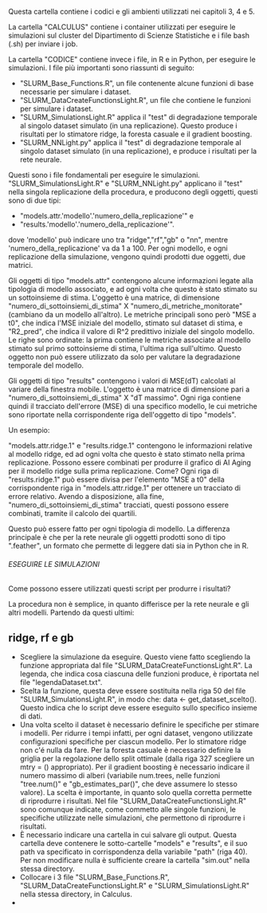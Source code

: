 Questa cartella contiene i codici e gli ambienti utilizzati nei capitoli 3, 4 e 5.

La cartella "CALCULUS" contiene i container utilizzati per eseguire le simulazioni sul cluster del Dipartimento di Scienze Statistiche e i file bash (.sh) per inviare i job.

La cartella "CODICE" contiene invece i file, in R e in Python, per eseguire le simulazioni. I file più importanti sono riassunti di seguito:
- "SLURM_Base_Functions.R", un file contenente alcune funzioni di base necessarie per simulare i dataset.
- "SLURM_DataCreateFunctionsLight.R", un file che contiene le funzioni per simulare i dataset.
- "SLURM_SimulationsLight.R" applica il "test" di degradazione temporale al singolo dataset simulato (in una replicazione). Questo produce i risultati per lo stimatore ridge, la foresta casuale e il gradient boosting.
- "SLURM_NNLight.py" applica il "test" di degradazione temporale al singolo dataset simulato (in una replicazione), e produce i risultati per la rete neurale.

Questi sono i file fondamentali per eseguire le simulazioni.
"SLURM_SimulationsLight.R" e "SLURM_NNLight.py" applicano il "test" nella singola replicazione della procedura, e producono degli oggetti, questi sono di due tipi:
- "models.attr.'modello'.'numero_della_replicazione'" e
- "results.'modello'.'numero_della_replicazione'".

dove 'modello' può indicare uno tra "ridge","rf","gb" o "nn", mentre 'numero_della_replicazione' va da 1 a 100. Per ogni modello, e ogni replicazione della simulazione, vengono quindi prodotti due oggetti, due matrici.

Gli oggetti di tipo "models.attr" contengono alcune informazioni legate alla tipologia di modello associato, e ad ogni volta che questo è stato stimato su un sottoinsieme di stima. L'oggetto è una matrice, di dimensione "numero_di_sottoinsiemi_di_stima" X "numero_di_metriche_monitorate" (cambiano da un modello all'altro).
Le metriche principali sono però "MSE a t0", che indica l'MSE iniziale del modello, stimato sul dataset di stima, e "R2_pred", che indica il valore di R^2 predittivo iniziale del singolo modello. Le righe sono ordinate: la prima contiene le metriche associate al modello stimato sul primo sottoinsieme di stima, l'ultima riga sull'ultimo.
Questo oggetto non può essere utilizzato da solo per valutare la degradazione temporale del modello.

Gli oggetti di tipo "results" contengono i valori di MSE(dT) calcolati al variare della finestra mobile. L'oggetto è una matrice di dimensione pari a "numero_di_sottoinsiemi_di_stima" X "dT massimo". Ogni riga contiene quindi il tracciato dell'errore (MSE) di una specifico modello, le cui metriche sono riportate nella corrispondente riga dell'oggetto di tipo "models".

Un esempio:

"models.attr.ridge.1" e "results.ridge.1" contengono le informazioni relative al modello ridge, ed ad ogni volta che questo è stato stimato nella prima replicazione. Possono essere combinati per produrre il grafico di AI Aging per il modello ridge sulla prima replicazione. Come?
Ogni riga di "results.ridge.1" può essere divisa per l'elemento "MSE a t0" della corrispondente riga in "models.attr.ridge.1" per ottenere un tracciato di errore relativo. Avendo a disposizione, alla fine, "numero_di_sottoinsiemi_di_stima" tracciati, questi possono essere combinati, tramite il calcolo dei quartili.

Questo può essere fatto per ogni tipologia di modello. La differenza principale è che per la rete neurale gli oggetti prodotti sono di tipo ".feather", un formato che permette di leggere dati sia in Python che in R.



###### ESEGUIRE LE SIMULAZIONI ######
Come possono essere utilizzati questi script per produrre i risultati?

La procedura non è semplice, in quanto differisce per la rete neurale e gli altri modelli. Partendo da questi ultimi:

## ridge, rf e gb ##
- Scegliere la simulazione da eseguire. Questo viene fatto scegliendo la funzione appropriata dal file "SLURM_DataCreateFunctionsLight.R". La legenda, che indica cosa ciascuna delle funzioni produce, è riportata nel file "legendaDataset.txt".
- Scelta la funzione, questa deve essere sostituita nella riga 50 del file "SLURM_SimulationsLight.R", in modo che: data <- get_dataset_scelto(). Questo indica che lo script deve essere eseguito sullo specifico insieme di dati.
- Una volta scelto il dataset è necessario definire le specifiche per stimare i modelli. Per ridurre i tempi infatti, per ogni dataset, vengono utilizzate configurazioni specifiche per ciascun modello. Per lo stimatore ridge non c'é nulla da fare. Per la foresta casuale è necessario definire la griglia per la regolazione dello split ottimale (dalla riga 327 scegliere un mtry = () appropriato). Per il gradient boosting è necessario indicare il numero massimo di alberi (variabile num.trees, nelle funzioni "tree.num()" e "gb_estimates_par()", che deve assumere lo stesso valore). La scelta è importante, in quanto solo quella corretta permette di riprodurre i risultati. Nel file "SLURM_DataCreateFunctionsLight.R" sono comunque indicate, come commetto alle singole funzioni, le specifiche utilizzate nelle simulazioni, che permettono di riprodurre i risultati.
- È necessario indicare una cartella in cui salvare gli output. Questa cartella deve contenere le sotto-cartelle "models" e "results", e il suo path va specificato in corrispondenza della variabile "path" (riga 40). Per non modificare nulla è sufficiente creare la cartella "sim.out" nella stessa directory.
- Collocare i 3 file "SLURM_Base_Functions.R", "SLURM_DataCreateFunctionsLight.R" e "SLURM_SimulationsLight.R" nella stessa directory, in Calculus.
- 






















